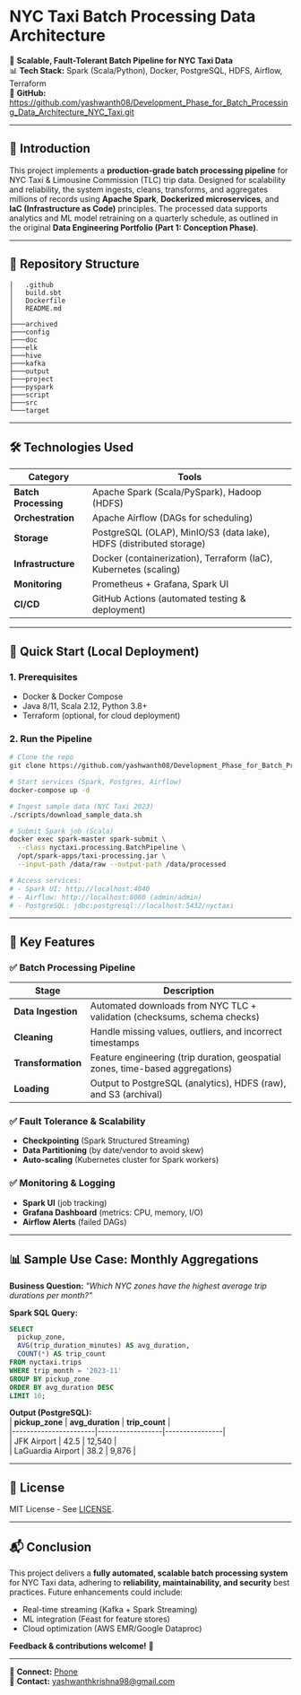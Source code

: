 # **NYC Taxi Batch Processing Data Architecture**  

🚖 **Scalable, Fault-Tolerant Batch Pipeline for NYC Taxi Data**  
📊 **Tech Stack:** Spark (Scala/Python), Docker, PostgreSQL, HDFS, Airflow, Terraform  
🔗 **GitHub:** https://github.com/yashwanth08/Development_Phase_for_Batch_Processing_Data_Architecture_NYC_Taxi.git  

---

## **📌 Introduction**  
This project implements a **production-grade batch processing pipeline** for NYC Taxi & Limousine Commission (TLC) trip data. Designed for scalability and reliability, the system ingests, cleans, transforms, and aggregates millions of records using **Apache Spark**, **Dockerized microservices**, and **IaC (Infrastructure as Code)** principles. The processed data supports analytics and ML model retraining on a quarterly schedule, as outlined in the original **Data Engineering Portfolio (Part 1: Conception Phase)**.  

---

## **📂 Repository Structure**  
```
│   .github
│   build.sbt
│   Dockerfile
│   README.md
│
├───archived
├───config
├───doc
├───elk
├───hive
├───kafka
├───output
├───project
├───pyspark
├───script
├───src
└───target

```

---

## **🛠️ Technologies Used**  
| **Category**       | **Tools**                                                                 |
|--------------------|--------------------------------------------------------------------------|
| **Batch Processing** | Apache Spark (Scala/PySpark), Hadoop (HDFS)                              |
| **Orchestration**  | Apache Airflow (DAGs for scheduling)                                     |
| **Storage**        | PostgreSQL (OLAP), MinIO/S3 (data lake), HDFS (distributed storage)      |
| **Infrastructure** | Docker (containerization), Terraform (IaC), Kubernetes (scaling)         |
| **Monitoring**     | Prometheus + Grafana, Spark UI                                           |
| **CI/CD**         | GitHub Actions (automated testing & deployment)                          |

---

## **🚀 Quick Start (Local Deployment)**  

### **1. Prerequisites**  
- Docker & Docker Compose  
- Java 8/11, Scala 2.12, Python 3.8+  
- Terraform (optional, for cloud deployment)  

### **2. Run the Pipeline**  
```bash
# Clone the repo
git clone https://github.com/yashwanth08/Development_Phase_for_Batch_Processing_Data_Architecture_NYC_Taxi.git

# Start services (Spark, Postgres, Airflow)
docker-compose up -d

# Ingest sample data (NYC Taxi 2023)
./scripts/download_sample_data.sh

# Submit Spark job (Scala)
docker exec spark-master spark-submit \
  --class nyctaxi.processing.BatchPipeline \
  /opt/spark-apps/taxi-processing.jar \
  --input-path /data/raw --output-path /data/processed

# Access services:
# - Spark UI: http://localhost:4040
# - Airflow: http://localhost:8080 (admin/admin)
# - PostgreSQL: jdbc:postgresql://localhost:5432/nyctaxi
```

---

## **🔧 Key Features**  

### **✅ Batch Processing Pipeline**  
| **Stage**         | **Description**                                                                 |
|-------------------|-------------------------------------------------------------------------------|
| **Data Ingestion** | Automated downloads from NYC TLC + validation (checksums, schema checks)       |
| **Cleaning**      | Handle missing values, outliers, and incorrect timestamps                      |
| **Transformation**| Feature engineering (trip duration, geospatial zones, time-based aggregations) |
| **Loading**       | Output to PostgreSQL (analytics), HDFS (raw), and S3 (archival)                |

### **✅ Fault Tolerance & Scalability**  
- **Checkpointing** (Spark Structured Streaming)  
- **Data Partitioning** (by date/vendor to avoid skew)  
- **Auto-scaling** (Kubernetes cluster for Spark workers)  

### **✅ Monitoring & Logging**  
- **Spark UI** (job tracking)  
- **Grafana Dashboard** (metrics: CPU, memory, I/O)  
- **Airflow Alerts** (failed DAGs)  

---

## **📊 Sample Use Case: Monthly Aggregations**  
**Business Question:** *"Which NYC zones have the highest average trip durations per month?"*  

**Spark SQL Query:**  
```sql
SELECT 
  pickup_zone, 
  AVG(trip_duration_minutes) AS avg_duration,
  COUNT(*) AS trip_count
FROM nyctaxi.trips 
WHERE trip_month = '2023-11'
GROUP BY pickup_zone
ORDER BY avg_duration DESC
LIMIT 10;
```

**Output (PostgreSQL):**  
| **pickup_zone**       | **avg_duration** | **trip_count** |  
|-----------------------|------------------|----------------|  
| JFK Airport           | 42.5             | 12,540         |  
| LaGuardia Airport     | 38.2             | 9,876          |  

---

## **📜 License**  
MIT License - See [LICENSE](LICENSE).  

---

## **📬 Conclusion**  
This project delivers a **fully automated, scalable batch processing system** for NYC Taxi data, adhering to **reliability, maintainability, and security** best practices. Future enhancements could include:  
- Real-time streaming (Kafka + Spark Streaming)  
- ML integration (Feast for feature stores)  
- Cloud optimization (AWS EMR/Google Dataproc)  

**Feedback & contributions welcome!** 🚀  

--- 

🔗 **Connect:** [Phone](+254718249916)  
📧 **Contact:** yashwanthkrishna98@gmail.com
